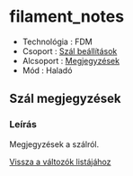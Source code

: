 # filament\_notes

* Technológia : FDM
* Csoport : [Szál beállítások](../filament_settings/filament_settings.md)
* Alcsoport : [Megjegyzések](../filament_settings/filament_settings.md#remarques)
* Mód : Haladó

## Szál megjegyzések

### Leírás

Megjegyzések a szálról.

[Vissza a változók listájához](/)

